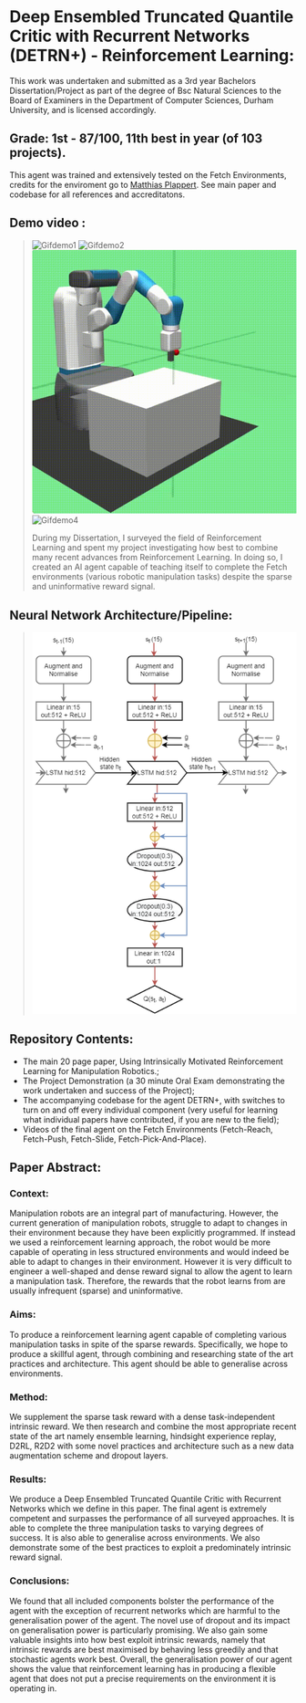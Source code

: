 # Deep Ensembled Truncated Quantile Critic with Recurrent Networks (DETRN+) - Reinforcement Learning:

This work was undertaken and submitted as a 3rd year Bachelors Dissertation/Project as part of the degree of Bsc Natural Sciences to the Board of Examiners in the Department of Computer Sciences, Durham University, and is licensed accordingly. 
## Grade: 1st - 87/100, 11th best in year (of 103 projects).

This agent was trained and extensively tested on the Fetch Environments, credits for the enviroment go to [Matthias Plappert](https://github.com/matthiasplappert). See main paper and codebase for all references and accreditatons.

## Demo video :
  > ![Gifdemo1](https://github.com/Lauren-Stumpf/dissertation/blob/main/videos/fetch_pick_and_place_video.gif)
  > ![Gifdemo2](https://github.com/Lauren-Stumpf/dissertation/blob/main/videos/fetch_push_video.gif)
  > ![Gifdemo3](https://github.com/Lauren-Stumpf/dissertation/blob/main/videos/fetch_reach_video.gif)
  > ![Gifdemo4](https://github.com/Lauren-Stumpf/dissertation/blob/main/videos/fetch_slide_video.gif)
  > 
  > During my Dissertation, I surveyed the field of Reinforcement Learning and spent my project investigating how best to combine many recent advances from Reinforcement Learning. In doing so, I created an AI agent capable of teaching itself to complete the Fetch environments (various robotic manipulation tasks) despite the sparse and uninformative reward signal. 
  > 

## Neural Network Architecture/Pipeline:
> ![image](https://github.com/Lauren-Stumpf/dissertation/blob/main/photos/neural_net_arch.png)



## Repository Contents:
* The main 20 page paper, Using Intrinsically Motivated Reinforcement Learning for Manipulation Robotics.;
* The Project Demonstration (a 30 minute Oral Exam demonstrating the work undertaken and success of the Project);
* The accompanying codebase for the agent DETRN+, with switches to turn on and off every individual component (very useful for learning what individual papers have contributed, if you are new to the field);
* Videos of the final agent on the Fetch Environments (Fetch-Reach, Fetch-Push, Fetch-Slide, Fetch-Pick-And-Place).


## Paper Abstract:
### Context:
Manipulation robots are an integral part of manufacturing. However, the current generation of manipulation robots,
struggle to adapt to changes in their environment because they have been explicitly programmed. If instead we used a reinforcement
learning approach, the robot would be more capable of operating in less structured environments and would indeed be able to adapt to
changes in their environment. However it is very difficult to engineer a well-shaped and dense reward signal to allow the agent to learn
a manipulation task. Therefore, the rewards that the robot learns from are usually infrequent (sparse) and uninformative.
### Aims:
To produce a reinforcement learning agent capable of completing various manipulation tasks in spite of the sparse rewards.
Specifically, we hope to produce a skillful agent, through combining and researching state of the art practices and architecture. This
agent should be able to generalise across environments.
### Method:
We supplement the sparse task reward with a dense task-independent intrinsic reward. We then research and combine the
most appropriate recent state of the art namely ensemble learning, hindsight experience replay, D2RL, R2D2 with some novel
practices and architecture such as a new data augmentation scheme and dropout layers.
### Results:
 We produce a Deep Ensembled Truncated Quantile Critic with Recurrent Networks which we define in this paper. The final
agent is extremely competent and surpasses the performance of all surveyed approaches. It is able to complete the three manipulation
tasks to varying degrees of success. It is also able to generalise across environments. We also demonstrate some of the best practices
to exploit a predominately intrinsic reward signal.
### Conclusions:
We found that all included components bolster the performance of the agent with the exception of recurrent networks
which are harmful to the generalisation power of the agent. The novel use of dropout and its impact on generalisation power is
particularly promising. We also gain some valuable insights into how best exploit intrinsic rewards, namely that intrinsic rewards are
best maximised by behaving less greedily and that stochastic agents work best. Overall, the generalisation power of our agent shows
the value that reinforcement learning has in producing a flexible agent that does not put a precise requirements on the environment it is
operating in. 

